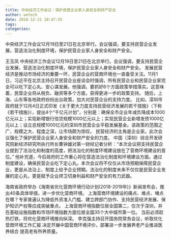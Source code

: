 ```yaml
---
title: 中央经济工作会议：保护民营企业家人身安全和财产安全
author: wetech
date: 2018-12-21 18:47:55
tags: 
categories: 
---
```

中央经济工作会议12月19日至21日在北京举行。会议强调，要支持民营企业发展，营造法治化制度环境，保护民营企业家人身安全和财产安全。
<!-- more -->
王玉凤
中央经济工作会议12月19日至21日在北京举行。会议强调，要支持民营企业发展，营造法治化制度环境，保护民营企业家人身安全和财产安全。
发展民营经济是推动市场经济的重要一环，民营企业的营商环境也一直备受关注。11月1日，习近平在北京主持召开民营企业座谈会时强调，所有民营企业和民营企业家完全可以吃下定心丸、安心谋发展。他强调，要抓好6个方面政策举措落实。这意味着，民营企业将从税负、融资等多个方面，获得更进一步的政策支持。
随后，上海、山东等各地政府纷纷出台政策，加大对民营企业的支持力度。
比如，深圳市政府就于12月4日正式印发《关于更大力度支持民营经济发展的若干措施》（下称《若干措施》），提出4个“千亿元计划”，分别是：确保全市企业年减负降成本1000亿元以上；实现新增银行信贷规模1000亿元以上；实现民营企业新增发债1000亿元以上；设立总规模1000亿元的深圳市民营企业平稳发展基金。该政策的范围之广、规模之大、程度之深，让市场颇为惊叹。
民营经济的主角是企业家。此次会议强化了保护民营企业家人身安全和财产安全的力度。
中国（深圳）综合开发研究院新经济研究所执行所长曹钟雄对第一财经记者分析：“本次会议把支持民营企业提到了法治化和制度的高度，把法治化的制度环境建设放在了营商环境建设的首位。”
他补充道，今后政府的工作重心将在营造法治化制度和环境建设方面。通过制度建设，确保民营企业吃下定心丸。本次会议将不仅仅从市场预期保障民营企业，更是从法治上、制度上给予企业预期。法治化的制度未来不仅仅是民营企业发展的定心丸，更是赋予企业捍卫切身利益和财产安全的有力武器。
 
 
海南省政府举办《海南省优化营商环境行动计划(2018-2019年)》新闻发布会，推出40条具体举措，进一步优化营商环境。
上海营商环境建设的痛点、难点、堵点在哪？专家普遍认为降低外资准入门槛、建立跨部门协作、支持民营经济发展、保护知识产权等应成突破重点。
上海营商环境指数位居全国第二，仅次于深圳，并在基础设施指数和市场环境指数方面位居全国35个大中城市第一位。
当前必须趁热打铁，将优化营商环境推向纵深。
李克强主持召开国务院常务会议，听取优化营商环境工作汇报 决定开展中国营商环境评价，部署进一步发展养老产业推进医养结合 提高老有所养质量。
